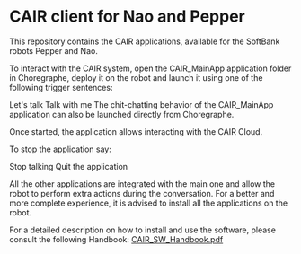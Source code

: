 # CAIR client for Nao and Pepper
This repository contains the CAIR applications, available for the SoftBank robots Pepper and Nao.

To interact with the CAIR system, open the CAIR_MainApp application folder in Choregraphe, deploy it on the robot and launch it using one of the following trigger sentences:

Let's talk
Talk with me
The chit-chatting behavior of the CAIR_MainApp application can also be launched directly from Choregraphe.

Once started, the application allows interacting with the CAIR Cloud.

To stop the application say:

Stop talking
Quit the application

All the other applications are integrated with the main one and allow the robot to perform extra actions during the conversation. For a better and more complete experience, it is advised to install all the applications on the robot.

For a detailed description on how to install and use the software, please consult the following Handbook: [CAIR_SW_Handbook.pdf](https://github.com/lucregrassi/CAIRclient/files/7039426/CAIR_SW_Handbook.pdf)
